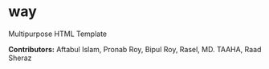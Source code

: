 # way
Multipurpose HTML Template

**Contributors:**
Aftabul Islam,
Pronab Roy,
Bipul Roy,
Rasel,
MD. TAAHA,
Raad Sheraz
